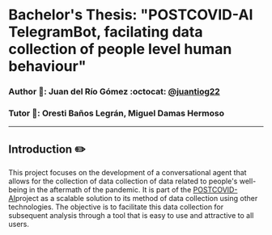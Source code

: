 # Bachelor's Thesis: "POSTCOVID-AI TelegramBot, facilating data collection of people level human behaviour"

### **Author** :bust_in_silhouette:: Juan del Río Gómez :octocat: [@juantiog22](https://github.com/juantiog22)
### **Tutor** :bust_in_silhouette:: Oresti Baños Legrán, Miguel Damas Hermoso
___

## Introduction ✏️

This project focuses on the development of a conversational agent that allows for the collection of data
collection of data related to people's well-being in the aftermath of the pandemic. It is part of the [POSTCOVID-AI](https://projects.ugr.es/postcovid-ai/)project as a scalable solution to its method of data collection using other technologies. The objective is to facilitate this data collection for subsequent analysis through a tool that is easy to use and attractive to all users.


